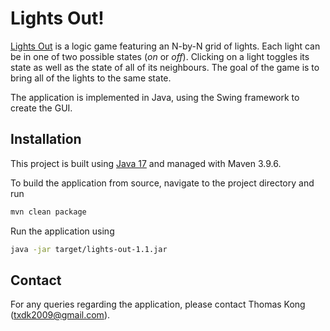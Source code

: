# Lights Out!

[Lights Out](https://en.wikipedia.org/wiki/Lights_Out_(game)) is a logic game featuring an N-by-N grid of lights. Each light can be in one of two possible states (*on* or *off*). Clicking on a light toggles its state as well as the state of all of its neighbours. The goal of the game is to bring all of the lights to the same state.

The application is implemented in Java, using the Swing framework to create the GUI.

## Installation

This project is built using [Java 17](https://docs.aws.amazon.com/corretto/latest/corretto-17-ug/downloads-list.html) and managed with Maven 3.9.6.

To build the application from source, navigate to the project directory and run
```sh
mvn clean package
```

Run the application using
```sh
java -jar target/lights-out-1.1.jar
```

## Contact

For any queries regarding the application, please contact Thomas Kong (txdk2009@gmail.com).